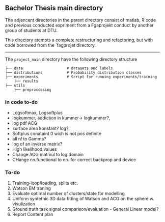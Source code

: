## Bachelor Thesis main directory

The adjencent directories in the parent directory consist of matlab, R code and previous conducted expriment from a Fgaprojekt conduct by another group of students at DTU.

This directory atempts a complete restructuring and refactoring, but with code borrowed from the `fagprojet directory.
___

The `project_main` directory have the following directory structure

    ├── data                    # datasets and labels
    ├── distributions           # Probability distribution classes
    ├── experiments             # Script for running experiments/training
        ├── results
    ├── utils
        ├── preproccesing


### In code to-do
* Logsoftmax, Logsoftplus
* logkummer, addiction in kummer-> logkummer?,
* log pdf ACG
* surface area konstant? log?
* Softplus conataint 0 wich is not  pos definite
* all n! to Gamma?
* log of an inverse matrix?
* High likelihood values
* Change ACG matmul to log domain
* CHange nn.functional to nn. for correct backprop and device

### To-do
1. Training-loop/loading, splits etc.
2. Watson EM traning
2. Evaluate optimal number of clusters/state for modelling
3. Uniform syntethic 3D data fitting of Watson and ACG on the sphere w. visulization
4. Ground truth task signal comparison/evaluation - General Linear model?
5. Report Content plan